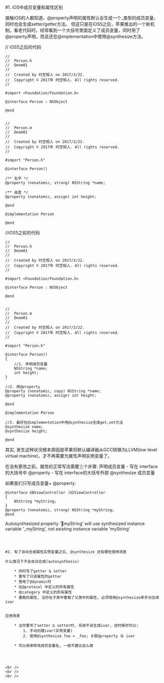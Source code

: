 #1. iOS中成员变量和属性区别

接触iOS的人都知道，@property声明的属性默认会生成一个_类型的成员变量，同时也会生成setter/getter方法。 
但这只是在iOS5之后，苹果推出的一个新机制。看老代码时，经常看到一个大括号里面定义了成员变量，同时用了@property声明，而且还在@implementation中使用@synthesize方法。 

// iOS5之后的代码
```
//
//  Person.h
//  Deom01
//
//  Created by 时空矩人 on 2017/3/22.
//  Copyright © 2017年 时空矩人. All rights reserved.
//

#import <Foundation/Foundation.h>

@interface Person : NSObject

@end


//
//  Person.m
//  Deom01
//
//  Created by 时空矩人 on 2017/3/22.
//  Copyright © 2017年 时空矩人. All rights reserved.
//

#import "Person.h"

@interface Person()

/** 名字 */
@property (nonatomic, strong) NSString *name;

/** 高度 */
@property (nonatomic, assign) int height;

@end

@implementation Person

@end

```

//iOS5之前的代码
```
//
//  Person.h
//  Deom01
//
//  Created by 时空矩人 on 2017/3/22.
//  Copyright © 2017年 时空矩人. All rights reserved.
//

#import <Foundation/Foundation.h>

@interface Person : NSObject

@end


//
//  Person.m
//  Deom01
//
//  Created by 时空矩人 on 2017/3/22.
//  Copyright © 2017年 时空矩人. All rights reserved.
//

#import "Person.h"

@interface Person()
{
    //1. 声明成员变量
    NSString *name;
    int height;
}

//2. 用@property
@property (nonatomic, copy) NSString *name;
@property (nonatomic, assign) int height;

@end

@implementation Person

//3. 最好在@implementation中用@synthesize生成get,set方法
@synthesize name;
@synthesize height;

@end

```
其实, 发生这种状况根本原因是苹果将默认编译器从GCC转换为LLVM(low level virtual machine)，才不再需要为属性声明实例变量了。

在没有更改之前，属性的正常写法需要三个步骤:
    声明成员变量 - 写在 interface的大括号中
    @property  - 写在 interface的大括号外部
    @synthesize 成员变量
    
如果我们只写成员变量+ @property:

```
@interface GBViewController :UIViewController
{
    NSString *myString;
}
@property (nonatomic, strong) NSString *myString;
@end
```
Autosynthesized property 'myString' will use synthesized instance variable '_myString', not existing instance variable 'myString'

```



#2. 有了自动合成属性实例变量之后, @synthesize 还有哪些使用场景

什么情况下不会自动合成(autosynthesis)

    * 同时写了getter & setter
    * 重写了只读属性的getter
    * 使用了@dynamic时
    * 在@protocol 中定义的所有属性
    * 在category 中定义的所有属性
    * 重载的属性, 当你在子类中重载了父类中的属性, 必须使用@synthesize来手动合成ivar
    
    
应用场景

    * 当你重写了setter & setter时, 系统不会生成ivar, 这时候你可以:
        1. 手动创建ivar(实例变量)
        2. 使用@synthesize foo = _foo; 关联@property 与 ivar
        
    * 可以用来修改成员变量名, 一般不建议这么做
    
    
  
  
<br />
<br />
<br />
